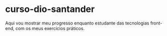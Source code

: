 # curso-dio-santander
Aqui vou mostrar meu progresso enquanto estudante das tecnologias front-end, com os meus exercícios práticos.
